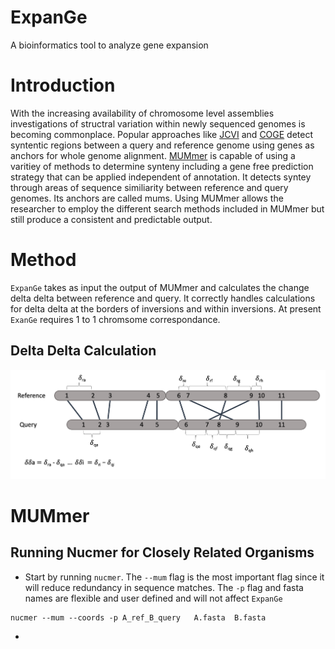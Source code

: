 # ExpanGe
A bioinformatics tool to analyze gene expansion

# Introduction

With the increasing availability of chromosome level assemblies investigations of structral variation within newly sequenced genomes  is becoming commonplace. Popular approaches like [JCVI](https://github.com/tanghaibao/jcvi) and [COGE](https://genomevolution.org/coge/) detect syntentic regions between a query and reference genome using genes as anchors for whole genome alignment. [MUMmer](http://mummer.sourceforge.net/) is capable of using a varitiey of methods to determine synteny including a gene free prediction strategy that can be applied independent of annotation. It detects syntey through areas of sequence similiarity between reference and query genomes. Its anchors are called mums. Using MUMmer allows the researcher to employ the different search methods included in MUMmer but still produce a consistent and predictable output.

# Method

`ExpanGe` takes as input the output of MUMmer and calculates the change delta delta between reference and query. It correctly handles calculations for delta delta at the borders of inversions and within inversions.  At present `ExanGe` requires 1 to 1 chromsome correspondance.

## Delta Delta Calculation
![delta delta figure](https://github.com/mharper10114/ExpanGe/blob/master/media/deltadelta2.png)


# MUMmer

## Running Nucmer for Closely Related Organisms

* Start by running `nucmer`. The `--mum` flag is the most important flag since it will reduce redundancy in sequence matches. The `-p` flag and fasta names are flexible and user defined and will not affect `ExpanGe`

```
nucmer --mum --coords -p A_ref_B_query   A.fasta  B.fasta 
```

*


